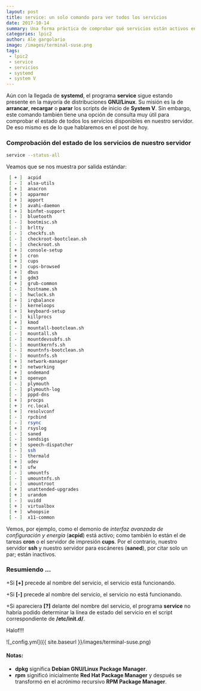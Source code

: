 ```yaml
---
layout: post
title: service: un solo comando para ver todos los servicios
date: 2017-10-14
summary: Una forma práctica de comprobar qué servicios están activos en nuestro servidor
categories: lpic2
author: Ale gargolario
image: /images/terminal-suse.png
tags:
 - lpic2
 - service
 - servicios
 - systemd
 - system V
---
```


Aún con la llegada de **systemd**, el programa **service** sigue estando presente en la mayoría de distribuciones **GNU/Linux**.
Su misión es la de **arrancar**, **recargar** o **parar** los scripts de inicio de **System V**. Sin embargo, este comando también tiene
una opción de consulta muy útil para comprobar el estado de todos los servicios disponibles en nuestro servidor. De eso mismo
es de lo que hablaremos en el post de hoy.

### Comprobación del estado de los servicios de nuestro servidor

```bash
service --status-all
```
Veamos que se nos muestra por salida estándar:

```bash
 [ + ]  acpid
 [ - ]  alsa-utils
 [ + ]  anacron
 [ + ]  apparmor
 [ + ]  apport
 [ + ]  avahi-daemon
 [ + ]  binfmt-support
 [ - ]  bluetooth
 [ - ]  bootmisc.sh
 [ - ]  brltty
 [ - ]  checkfs.sh
 [ - ]  checkroot-bootclean.sh
 [ - ]  checkroot.sh
 [ + ]  console-setup
 [ + ]  cron
 [ + ]  cups
 [ + ]  cups-browsed
 [ + ]  dbus
 [ + ]  gdm3
 [ + ]  grub-common
 [ - ]  hostname.sh
 [ - ]  hwclock.sh
 [ + ]  irqbalance
 [ - ]  kerneloops
 [ + ]  keyboard-setup
 [ - ]  killprocs
 [ + ]  kmod
 [ - ]  mountall-bootclean.sh
 [ - ]  mountall.sh
 [ - ]  mountdevsubfs.sh
 [ - ]  mountkernfs.sh
 [ - ]  mountnfs-bootclean.sh
 [ - ]  mountnfs.sh
 [ + ]  network-manager
 [ + ]  networking
 [ + ]  ondemand
 [ + ]  openvpn
 [ - ]  plymouth
 [ - ]  plymouth-log
 [ - ]  pppd-dns
 [ + ]  procps
 [ + ]  rc.local
 [ + ]  resolvconf
 [ - ]  rpcbind
 [ - ]  rsync
 [ + ]  rsyslog
 [ - ]  saned
 [ - ]  sendsigs
 [ + ]  speech-dispatcher
 [ - ]  ssh
 [ - ]  thermald
 [ + ]  udev
 [ + ]  ufw
 [ - ]  umountfs
 [ - ]  umountnfs.sh
 [ - ]  umountroot
 [ + ]  unattended-upgrades
 [ + ]  urandom
 [ - ]  uuidd
 [ + ]  virtualbox
 [ + ]  whoopsie
 [ - ]  x11-common
```
Vemos, por ejemplo, como el demonio de *interfaz avanzada de configuración y energía* (**acpid**) está activo; como también lo
están el de tareas **cron** o el servidor de impresión **cups**. Por el contrario, nuestro servidor **ssh** y nuestro servidor
para escáneres (**saned**), por citar solo un par; están inactivos.

### Resumiendo ...

+Si **[+]** precede al nombre del servicio, el servicio está funcionando.

+Si **[-]** precede al nombre del servicio, el servicio no está funcionando.

+Si apareciera **[?]** delante del nombre del servicio, el programa **service** no habría podido determinar la línea de estado
del servicio en el script correspondiente de **/etc/init.d/**.

Halof!!!


![_config.yml]({{ site.baseurl }}/images/terminal-suse.png)

#### Notas:
+ **dpkg** significa **Debian GNU/Linux Package Manager**.
+ **rpm** significó inicialmente **Red Hat Package Manager** y después se transformó en el acrónimo recursivo
**RPM Package Manager**.
